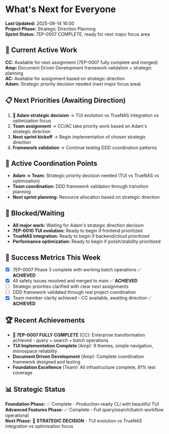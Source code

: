 # What's Next for Everyone

**Last Updated:** 2025-08-14 16:00  
**Project Phase:** Strategic Direction Planning  
**Sprint Status:** 7EP-0007 COMPLETE, ready for next major focus area

## 🔄 Current Active Work
**CC:** Available for next assignment (7EP-0007 fully complete and merged)  
**Amp:** Document Driven Development framework validation + strategic planning  
**AC:** Available for assignment based on strategic direction  
**Adam:** Strategic priority decision needed (next major focus area)

## 📋 Next Priorities (Awaiting Direction)
1. **🎯 Adam strategic decision** → TUI evolution vs TrueNAS integration vs optimization focus
2. **Team assignment** → CC/AC take priority work based on Adam's strategic direction
3. **Next sprint kickoff** → Begin implementation of chosen strategic direction
4. **Framework validation** → Continue testing DDD coordination patterns

## 🔗 Active Coordination Points
- **Adam → Team:** Strategic priority decision needed (TUI vs TrueNAS vs optimization)
- **Team coordination:** DDD framework validation through transition planning
- **Next sprint planning:** Resource allocation based on strategic direction

## 🚫 Blocked/Waiting
- **All major work:** Waiting for Adam's strategic direction decision
- **7EP-0010 TUI evolution:** Ready to begin if frontend prioritized
- **TrueNAS integration:** Ready to begin if backend/cloud prioritized
- **Performance optimization:** Ready to begin if polish/stability prioritized

## 🎯 Success Metrics This Week
- [x] 7EP-0007 Phase 3 complete with working batch operations ✅ **ACHIEVED**
- [x] All safety issues resolved and merged to main ✅ **ACHIEVED**
- [ ] Strategic priorities clarified with clear next assignments
- [ ] DDD framework validated through real project coordination
- [x] Team member clarity achieved - CC available, awaiting direction ✅ **ACHIEVED**

## 🏆 Recent Achievements
- **🎉 7EP-0007 FULLY COMPLETE** (CC): Enterprise transformation achieved - query + search + batch operations
- **TUI Implementation Complete** (Amp): 9 themes, simple navigation, monospace reliability
- **Document Driven Development** (Amp): Complete coordination framework designed and testing
- **Foundation Excellence** (Team): All infrastructure complete, 81% test coverage

## 📊 Strategic Status
**Foundation Phase:** ✅ Complete - Production-ready CLI with beautiful TUI  
**Advanced Features Phase:** ✅ Complete - Full query/search/batch workflow operational  
**Next Phase:** 🎯 **STRATEGIC DECISION** - TUI evolution vs TrueNAS integration vs optimization focus
